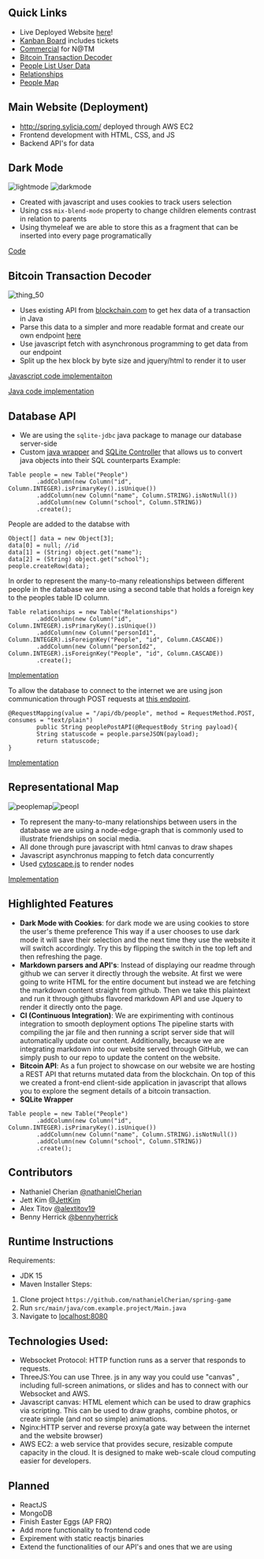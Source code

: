 ## Quick Links
- Live Deployed Website [here](http://spring.sylicia.com/)!
- [Kanban Board](https://github.com/nathanielCherian/spring-game/projects/1) includes tickets
- [Commercial](https://www.youtube.com/watch?v=Jxi7qnZ0sfo) for N@TM
- [Bitcoin Transaction Decoder](http://spring.sylicia.com/bitcoin)
- [People List User Data](http://spring.sylicia.com/people)
- [Relationships](http://spring.sylicia.com/relationships)
- [People Map](http://spring.sylicia.com/people-map)

## Main Website (Deployment)
- http://spring.sylicia.com/ deployed through AWS EC2
- Frontend development with HTML, CSS, and JS
- Backend API's for data

## Dark Mode
![lightmode](https://user-images.githubusercontent.com/54604091/110505920-75df4580-80b3-11eb-9e0b-4850122a5184.PNG)
![darkmode](https://user-images.githubusercontent.com/54604091/110505927-78419f80-80b3-11eb-8914-83a66514c8f4.PNG)
- Created with javascript and uses cookies to track users selection
- Using css `mix-blend-mode` property to change children elements contrast in relation to parents
- Using thymeleaf we are able to store this as a fragment that can be inserted into every page programatically

[Code](https://github.com/nathanielCherian/spring-game/blob/master/src/main/resources/templates/fragments/header.html#L61-L110)


## Bitcoin Transaction Decoder
![thing_50](https://user-images.githubusercontent.com/54604091/110501593-2f87e780-80af-11eb-864d-49f24ca5cfd8.png)

- Uses existing API from [blockchain.com](https://www.blockchain.com/) to get hex data of a transaction in Java
- Parse this data to a simpler and more readable format and create our own endpoint [here](http://spring.sylicia.com/api/transaction/3492e0ec39cfc64d1478b1463498f4b4805dc26b51831da989127ef6d5eb1a530)
- Use javascript fetch with asynchronous programming to get data from our endpoint
- Split up the hex block by byte size and jquery/html to render it to user

[Javascript code implementaiton](https://github.com/nathanielCherian/spring-game/blob/master/src/main/resources/templates/bitcoin.html#L100-L187)

[Java code implementation](https://github.com/nathanielCherian/spring-game/blob/master/src/main/java/com/example/project/api/BitcoinAPI.java)
 
## Database API
- We are using the `sqlite-jdbc` java package to manage our database server-side
- Custom [java wrapper](https://github.com/nathanielCherian/spring-game/blob/master/src/main/java/com/example/project/Database/Table.java) and [SQLite Controller](https://github.com/nathanielCherian/spring-game/blob/master/src/main/java/com/example/project/Database/SQLiteController.java) that allows us to convert java objects into their SQL counterparts
Example:
```
Table people = new Table("People")
        .addColumn(new Column("id", Column.INTEGER).isPrimaryKey().isUnique())
        .addColumn(new Column("name", Column.STRING).isNotNull())
        .addColumn(new Column("school", Column.STRING))
        .create();
```
People are added to the databse with
```
Object[] data = new Object[3];
data[0] = null; //id
data[1] = (String) object.get("name");
data[2] = (String) object.get("school");
people.createRow(data);
```

In order to represent the many-to-many releationships between different people in the database we are using a second table that holds a foreign key to the peoples table ID column.
```
Table relationships = new Table("Relationships")
        .addColumn(new Column("id", Column.INTEGER).isPrimaryKey().isUnique())
        .addColumn(new Column("personId1", Column.INTEGER).isForeignKey("People", "id", Column.CASCADE))
        .addColumn(new Column("personId2", Column.INTEGER).isForeignKey("People", "id", Column.CASCADE))
        .create();
```

[Implementation](https://github.com/nathanielCherian/spring-game/blob/master/src/main/java/com/example/project/People/People.java#L49-L60)


To allow the database to connect to the internet we are using json communication through POST requests at [this endpoint](http://spring.sylicia.com/api/db/people).
```
@RequestMapping(value = "/api/db/people", method = RequestMethod.POST, consumes = "text/plain")
        public String peoplePostAPI(@RequestBody String payload){
        String statuscode = people.parseJSON(payload);
        return statuscode;
}
```
[Implementation](https://github.com/nathanielCherian/spring-game/blob/master/src/main/java/com/example/project/MainRESTController.java#L30-L64)

## Representational Map
![peoplemap](https://user-images.githubusercontent.com/54604091/110501261-d91aa900-80ae-11eb-9766-c499c9332bef.PNG)![peopl](https://user-images.githubusercontent.com/54604091/110505518-13864500-80b3-11eb-854b-9e3c48f51037.png)

- To represent the many-to-many relationships between users in the database we are using a node-edge-graph that is commonly used to illustrate friendships on social media.
- All done through pure javascript with html canvas to draw shapes
- Javascript asynchronus mapping to fetch data concurrently
- Used [cytoscape.js](https://js.cytoscape.org/) to render nodes

[Implementation](https://github.com/nathanielCherian/spring-game/blob/master/src/main/resources/templates/map.html#L158-L247)

## Highlighted Features
- **Dark Mode with Cookies**: for dark mode we are using cookies to store the user's theme preference
This way if a user chooses to use dark mode it will save their selection and the next time they use the
website it will switch accordingly. Try this by flipping the switch in the top left and then refreshing the page.
-  **Markdown parsers and API's**: Instead of displaying our readme through github we can server it directly
through the website. At first we were going to write HTML for the entire document but instead we are fetching the markdown content 
straight from github. Then we take this plaintext and run it through githubs flavored markdown API and use Jquery
to render it directly onto the page. 
- **CI (Continuous Integration)**: We are expirimenting with continous integration to smooth deployment options
The pipeline starts with compiling the jar file and then running a script server side that will automatically update our content. 
Additionally, because we are integrating markdown into our website served through GitHub, we can simply push to our repo
to update the content on the website. 
- **Bitcoin API**: As a fun project to showcase on our website we are hosting a REST API that returns mutated data from the 
blockchain. On top of this we created a front-end client-side application in javascript that allows you to explore the segment details
of a bitcoin transaction.
- **SQLite Wrapper**
```
Table people = new Table("People")
        .addColumn(new Column("id", Column.INTEGER).isPrimaryKey().isUnique())
        .addColumn(new Column("name", Column.STRING).isNotNull())
        .addColumn(new Column("school", Column.STRING))
        .create();
```
## Contributors
 - Nathaniel Cherian [@nathanielCherian](https://github.com/nathanielCherian) 
 - Jett Kim [@JettKim](https://github.com/JettKim)
 - Alex Titov [@alextitov19](https://github.com/alextitov19)
 - Benny Herrick [@bennyherrick](https://github.com/bennyherrick)

## Runtime Instructions
Requirements:
- JDK 15
- Maven Installer
Steps:
1. Clone project `https://github.com/nathanielCherian/spring-game`
2. Run `src/main/java/com.example.project/Main.java`
3. Navigate to [localhost:8080](http://localhost:8080/)

## Technologies Used:
- Websocket Protocol: HTTP function runs as a server that responds to requests.
- ThreeJS:You can use Three. js in any way you could use "canvas" , including full-screen animations, or slides and has to connect with our Websocket and AWS.
- Javascript canvas: HTML element which can be used to draw graphics via scripting. This can be used to draw graphs, combine photos, or create simple (and not so simple) animations.
- Nginx:HTTP server and reverse proxy(a gate way between the internet and the website browser)
- AWS EC2: a web service that provides secure, resizable compute capacity in the cloud. It is designed to make web-scale cloud computing easier for developers.

## Planned
- ReactJS
- MongoDB
- Finish Easter Eggs (AP FRQ)
- Add more functionality to frontend code
- Expirement with static reactjs binaries
- Extend the functionalities of our API's and ones that we are using

